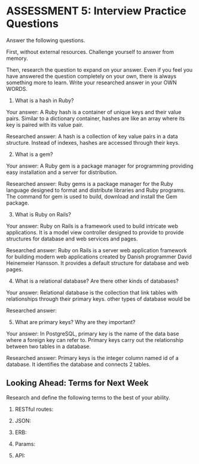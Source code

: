 # ASSESSMENT 5: Interview Practice Questions

Answer the following questions.

First, without external resources. Challenge yourself to answer from memory.

Then, research the question to expand on your answer. Even if you feel you have answered the question completely on your own, there is always something more to learn. Write your researched answer in your OWN WORDS.

1. What is a hash in Ruby?

Your answer: A Ruby hash is a container of unique keys and their value pairs. Similar to a dictionary container, hashes are like an array where its key is paired with its value pair.

Researched answer: A hash is a collection of key value pairs in a data structure. Instead of indexes, hashes are accessed through their keys. 

2. What is a gem?

Your answer: A Ruby gem is a package manager for programming providing easy installation and a server for distribution. 

Researched answer: Ruby gems is a package manager for the Ruby language designed to  format and  distribute libraries and Ruby programs. The command for gem is used to build, download and install the Gem package.

3. What is Ruby on Rails?

Your answer: Ruby on Rails is a framework used to build intricate web applications. It is a model view controller designed to provide to provide structures for database and web services and pages. 

Researched answer: Ruby on Rails is a server web application framework for building modern web applications created by Danish programmer David Heinemeier Hansson. It provides a default structure for database and web pages. 

4. What is a relational database? Are there other kinds of databases?

Your answer: Relational database is the collection that link tables with relationships through their primary keys.  other types of database would be 

Researched answer:

5. What are primary keys? Why are they important?

Your answer: In PostgreSQL, primary key is the name of the data base where a foreign key can refer to. Primary keys carry out the relationship between two tables in a database. 

Researched answer: Primary keys is the integer column named id of a database. It identifies the database and connects 2 tables. 

## Looking Ahead: Terms for Next Week

Research and define the following terms to the best of your ability.

1. RESTful routes:

2. JSON:

3. ERB:

4. Params:

5. API:
